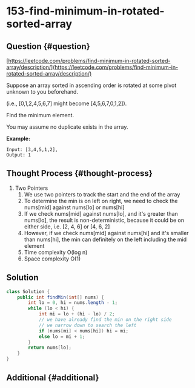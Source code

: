 # 153-find-minimum-in-rotated-sorted-array

## Question {#question}

[https://leetcode.com/problems/find-minimum-in-rotated-sorted-array/description/](https://leetcode.com/problems/find-minimum-in-rotated-sorted-array/description/)

Suppose an array sorted in ascending order is rotated at some pivot unknown to you beforehand.

\(i.e., \[0,1,2,4,5,6,7\] might become \[4,5,6,7,0,1,2\]\).

Find the minimum element.

You may assume no duplicate exists in the array.

**Example:**

```text
Input: [3,4,5,1,2],
Output: 1
```

## Thought Process {#thought-process}

1. Two Pointers
   1. We use two pointers to track the start and the end of the array
   2. To determine the min is on left on right, we need to check the nums\[mid\] against nums\[lo\] or nums\[hi\]
   3. If we check nums\[mid\] against nums\[lo\], and it's greater than nums\[lo\], the result is non-deterministic, because it could be on either side, i.e. \[2, 4, 6\] or \[4, 6, 2\]
   4. However, if we check nums\[mid\] against nums\[hi\] and it's smaller than nums\[hi\], the min can definitely on the left including the mid element
   5. Time complexity O\(log n\)
   6. Space complexity O\(1\)

## Solution

```java
class Solution {
    public int findMin(int[] nums) {
        int lo = 0, hi = nums.length - 1;
        while (lo < hi) {
            int mi = lo + (hi - lo) / 2;
            // we have already find the min on the right side
            // we narrow down to search the left
            if (nums[mi] < nums[hi]) hi = mi;
            else lo = mi + 1;
        }
        return nums[lo];
    }
}
```

## Additional {#additional}


